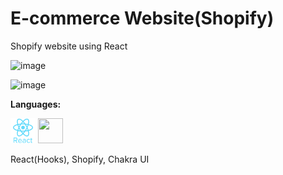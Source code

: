 <h1>E-commerce Website(Shopify)</h1>

Shopify website using React


![image](https://user-images.githubusercontent.com/58486384/119939544-e5daca80-bf42-11eb-87af-0679bbead6d9.png)

![image](https://user-images.githubusercontent.com/58486384/119939637-04d95c80-bf43-11eb-817d-a9111157fff0.png)




**Languages:**

<img src="https://raw.githubusercontent.com/devicons/devicon/master/icons/react/react-original-wordmark.svg" width="40" height="40" /> <img src="https://cdn3.iconfinder.com/data/icons/social-media-2068/64/_shopping-512.png" width="40" height="40" />


React(Hooks), Shopify, Chakra UI
